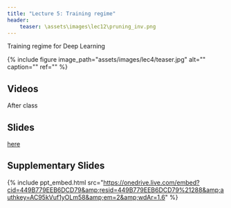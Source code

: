 ```yaml
---
title: "Lecture 5: Training regime"
header:
    teaser: \assets\images\lec12\pruning_inv.png
---
```


Training regime for Deep Learning



{% include figure image_path="assets/images/lec4/teaser.jpg" alt="" caption="" ref="" %}

## Videos

After class

## Slides


[here](https://github.com/vistalab-technion/cs236781/blob/master/assets/236781_lec4_5.pptx)

## Supplementary Slides

{% include ppt_embed.html
src="https://onedrive.live.com/embed?cid=449B779EEB6DCD79&amp;resid=449B779EEB6DCD79%21288&amp;authkey=AC95kVuf1yOLm58&amp;em=2&amp;wdAr=1.6" %}
